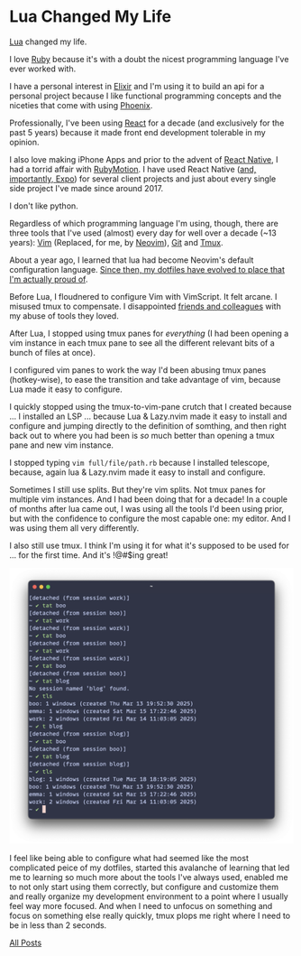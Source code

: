 # Lua Changed My Life

[Lua](2) changed my life.

I love [Ruby](3) because it's with a doubt the nicest programming language I've ever worked with.

I have a personal interest in [Elixir](4) and I'm using it to build an api for a personal project because I like functional programming concepts and the niceties that come with using [Phoenix](5).

Professionally, I've been using [React](6) for a decade (and exclusively for the past 5 years) because it made front end development tolerable in my opinion.

I also love making iPhone Apps and prior to the advent of [React Native](7), I had a torrid affair with [RubyMotion](8). I have used React Native ([and, importantly, Expo](9)) for several client projects and just about every single side project I've made since around 2017.

I don't like python.

Regardless of which programming language I'm using, though, there are three tools that I've used (almost) every day for well over a decade (~13 years): [Vim](10) (Replaced, for me, by [Neovim](13)), [Git](11) and [Tmux](12).

About a year ago, I learned that lua had become Neovim's default configuration language. [Since then, my dotfiles have evolved to place that I'm actually proud of](14).

Before Lua, I floudnered to configure Vim with VimScript. It felt arcane. I misused tmux to compensate. I disappointed [friends and colleagues](https://github.com/blakewilliams) with my abuse of tools they loved.

After Lua, I stopped using tmux panes for _everything_ (I had been opening a vim instance in each tmux pane to see all the different relevant bits of a bunch of files at once).

I configured vim panes to work the way I'd been abusing tmux panes (hotkey-wise), to ease the transition and take advantage of vim, because Lua made it easy to configure.

I quickly stopped using the tmux-to-vim-pane crutch that I created because ... I installed an LSP ... because Lua & Lazy.nvim made it easy to install and configure and jumping directly to the definition of somthing, and then right back out to where you had been is _so_ much better than opening a tmux pane and new vim instance.

I stopped typing `vim full/file/path.rb` because I installed telescope, because, again lua & Lazy.nvim made it easy to install and configure.

Sometimes I still use splits. But they're vim splits. Not tmux panes for multiple vim instances. And I had been doing that for a decade! In a couple of months after lua came out, I was using all the tools I'd been using prior, but with the confidence to configure the most capable one: my editor. And I was using them all very differently.

I also still use tmux. I think I'm using it for what it's supposed to be used for ... for the first time. And it's !@#$ing great!

![tmux](/assets/2025-03-18-lua-changed-my-life/tmux.png)

I feel like being able to configure what had seemed like the most complicated peice of my dotfiles, started this avalanche of learning that led me to learning so much more about the tools I've always used, enabled me to not only start using them correctly, but configure and customize them and really organize my development environment to a point where I usually feel way more focused. And when I need to unfocus on something and focus on something else really quickly, tmux plops me right where I need to be in less than 2 seconds.

[All Posts](1)

[1]: /README.md
[2]: https://www.lua.org
[3]: https://www.ruby-lang.org
[4]: https://elixir-lang.org
[5]: https://phoenixframework.org
[6]: https://reactjs.org
[7]: https://reactnative.dev
[8]: https://rubymotion.com
[9]: https://expo.io
[10]: https://www.vim.org
[11]: https://git-scm.com
[12]: https://github.com/tmux/tmux
[13]: https://neovim.io
[14]: https://github.com/pachun/boo
